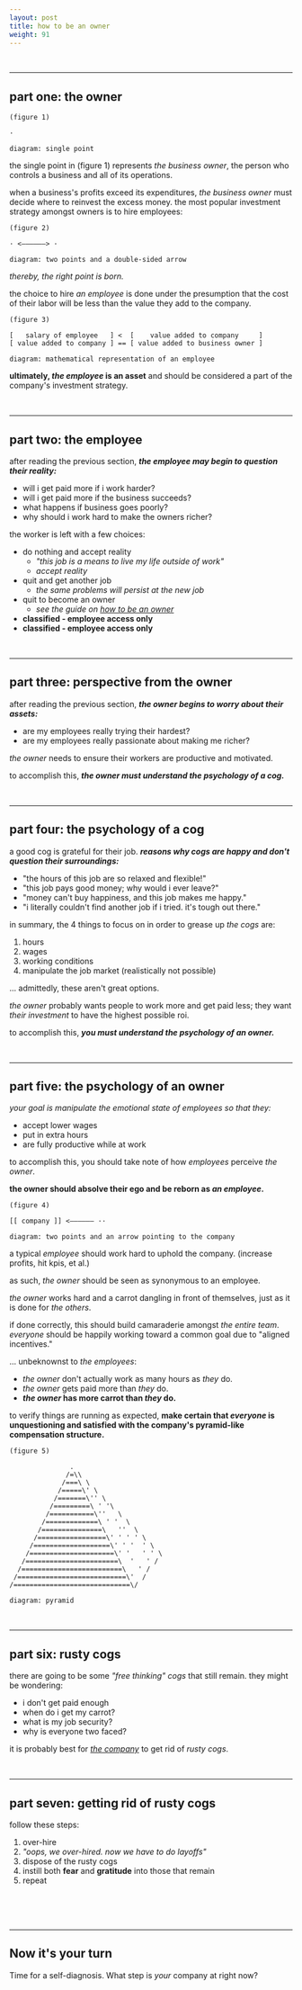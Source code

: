 ```yaml
---
layout: post
title: how to be an owner
weight: 91
---
```


<br>

---

## part one: the owner

    (figure 1)

    ·

    diagram: single point

the single point in (figure 1) represents _the business owner_, the person who controls a business and all of its operations.

when a business's profits exceed its expenditures, _the business owner_ must decide where to reinvest the excess money. the most popular investment strategy amongst owners is to hire employees:

    (figure 2)

    · <——————> ·

    diagram: two points and a double-sided arrow

_thereby, the right point is born._

the choice to hire _an employee_ is done under the presumption that the cost of their labor will be less than the value they add to the company.

    (figure 3)

    [   salary of employee   ] <  [    value added to company     ]
    [ value added to company ] == [ value added to business owner ]

    diagram: mathematical representation of an employee

**ultimately, _the employee_ is an asset** and should be considered a part of the company's investment strategy.

<br>

---

## part two: the employee

after reading the previous section, **_the employee may begin to question their reality:_**

* will i get paid more if i work harder?
* will i get paid more if the business succeeds?
* what happens if business goes poorly?
* why should i work hard to make the owners richer?

the worker is left with a few choices:

* do nothing and accept reality
  * _"this job is a means to live my life outside of work"_
  * _accept reality_
* quit and get another job
  * _the same problems will persist at the new job_
* quit to become an owner
  * _see the guide on [how to be an owner](https://0x213F.com/how-to-be-an-owner)_
* **classified - employee access only**
* **classified - employee access only**

<br>

---

## part three: perspective from the owner

after reading the previous section, **_the owner begins to worry about their assets:_**

* are my employees really trying their hardest?
* are my employees really passionate about making me richer?

_the owner_ needs to ensure their workers are productive and motivated.

to accomplish this, **_the owner must understand the psychology of a cog._**

<br>

---

## part four: the psychology of a cog

a good cog is grateful for their job. **_reasons why cogs are happy and don't question their surroundings:_**

* "the hours of this job are so relaxed and flexible!"
* "this job pays good money; why would i ever leave?"
* "money can't buy happiness, and this job makes me happy."
* "i literally couldn't find another job if i tried. it's tough out there."

in summary, the 4 things to focus on in order to grease up _the cogs_ are:

1. hours
1. wages
1. working conditions
1. manipulate the job market (realistically not possible)

... admittedly, these aren't great options.

_the owner_ probably wants people to work more and get paid less; they want _their investment_ to have the highest possible roi.

to accomplish this, **_you must understand the psychology of an owner._**

<br>

---

## <span id="part-five">part five: the psychology of an owner</span>

_your goal is manipulate the emotional state of employees so that they:_

* accept lower wages
* put in extra hours
* are fully productive while at work

to accomplish this, you should take note of how _employees_ perceive _the owner_.

**the owner should absolve their ego and be reborn as _an employee_.**

    (figure 4)

    [[ company ]] <—————— ··

    diagram: two points and an arrow pointing to the company

a typical _employee_ should work hard to uphold the company. (increase profits, hit kpis, et al.)

as such, _the owner_ should be seen as synonymous to an employee.

_the owner_ works hard and a carrot dangling in front of themselves, just as it is done for _the others_.

if done correctly, this should build camaraderie amongst _the entire team_. _everyone_ should be happily working toward a common goal due to "aligned incentives."

... unbeknownst to _the employees_:

* _the owner_ don't actually work as many hours as _they_ do.
* _the owner_ gets paid more than _they_ do.
* **_the owner_ has more carrot than _they_ do.**

to verify things are running as expected, **make certain that _everyone_ is unquestioning and satisfied with the company's pyramid-like compensation structure.**

    (figure 5)

                   .
                  /=\\
                 /===\ \
                /=====\' \
               /=======\'' \
              /=========\ ' '\
             /===========\''   \
            /=============\ ' '  \
           /===============\   ''  \
          /=================\' ' ' ' \
         /===================\' ' '  ' \
        /=====================\' '   ' ' \
       /=======================\  '   ' /
      /=========================\   ' /
     /===========================\'  /
    /=============================\/

    diagram: pyramid

<br>

---

## part six: rusty cogs

there are going to be some _"free thinking" cogs_ that still remain. they might be wondering:

* i don't get paid enough
* when do i get my carrot?
* what is my job security?
* why is everyone two faced?

it is probably best for <a href="#part-five">_the company_</a> to get rid of _rusty cogs_.

<br>

---

## part seven: getting rid of rusty cogs

follow these steps:

1. over-hire
1. _"oops, we over-hired. now we have to do layoffs"_
1. dispose of the rusty cogs
1. instill both **fear** and **gratitude** into those that remain
1. repeat

<br><br><br>

---

## Now it's your turn

Time for a self-diagnosis. What step is _your_ company at right now?
